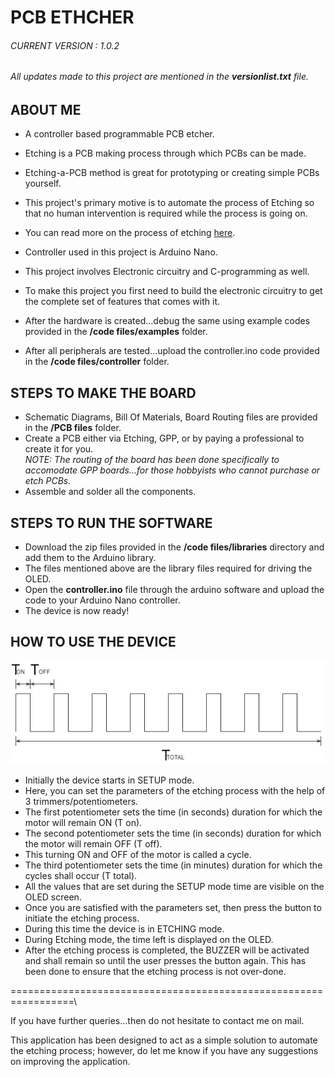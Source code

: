 # PCB ETHCHER

###### CURRENT VERSION : 1.0.2
###### All updates made to this project are mentioned in the **versionlist.txt** file.

## ABOUT ME
* A controller based programmable PCB etcher.
* Etching is a PCB making process through which PCBs can be made. 
* Etching-a-PCB method is great for prototyping or creating simple PCBs yourself.
* This project's primary motive is to automate the process of Etching so that no human intervention is required while the process is going on.
* You can read more on the process of etching [here](https://www.protoexpress.com/blog/wet-pcb-etching-acidic-alkaline-methods/#:~:text=PCB%20etching%20is%20a%20process%20of%20removal%20of%20unwanted%20copper,like%20chiseling%20the%20circuit%20board.).

* Controller used in this project is Arduino Nano.
* This project involves Electronic circuitry and C-programming as well.
* To make this project you first need to build the electronic circuitry to get the complete set of features that comes with it.
* After the hardware is created...debug the same using example codes provided in the **/code files/examples** folder.
* After all peripherals are tested...upload the controller.ino code provided in the **/code files/controller** folder.

## STEPS TO MAKE THE BOARD
* Schematic Diagrams, Bill Of Materials, Board Routing files are provided in the **/PCB files** folder.
* Create a PCB either via Etching, GPP, or by paying a professional to create it for you.\
*NOTE: The routing of the board has been done specifically to accomodate GPP boards...for those hobbyists who cannot purchase or etch PCBs.*
* Assemble and solder all the components.

## STEPS TO RUN THE SOFTWARE
* Download the zip files provided in the **/code files/libraries** directory and add them to the Arduino library.
* The files mentioned above are the library files required for driving the OLED.
* Open the **controller.ino** file through the arduino software and upload the code to your Arduino Nano controller.
* The device is now ready!

## HOW TO USE THE DEVICE
![Img](https://github.com/benahalkar/PCB_ETCHER/blob/main/images/PWM.jpg)

* Initially the device starts in SETUP mode.
* Here, you can set the parameters of the etching process with the help of 3 trimmers/potentiometers.
* The first potentiometer sets the time (in seconds) duration for which the motor will remain ON (T on).
* The second potentiometer sets the time (in seconds) duration for which the motor will remain OFF (T off).
* This turning ON and OFF of the motor is called a cycle.
* The third potentiometer sets the time (in minutes) duration for which the cycles shall occur (T total).
* All the values that are set during the SETUP mode time are visible on the OLED screen.
* Once you are satisfied with the parameters set, then press the button to initiate the etching process.
* During this time the device is in ETCHING mode.
* During Etching mode, the time left is displayed on the OLED.
* After the etching process is completed, the BUZZER will be activated and shall remain so until the user presses the button again. This has been done to ensure that the etching process is not over-done.

=================================================================\

If you have further queries...then do not hesitate to contact me on mail.

This application has been designed to act as a simple solution to automate the etching process; however, do let me know if you have any suggestions on improving the application.